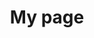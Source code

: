 ---
# Page title
title: My page

# Page type - we want a landing page (such as a homepage)
type: landing


# Your landing page sections - add as many different content blocks as you like
sections:
  # A section to display blog posts
  - block: collection
    id: section-1
    content:
      title: Section 1
      subtitle: All Posts
      text: Add any **markdown** formatted content here - text, images, videos, galleries - and even HTML code!
      
      # Display content from the `content/post/` folder
      filters:
        folders:
          - softskills
          - hardskills
        #recursive: true
      sort_by: 'Date'
      sort_ascending: false
      
    design:
      # Choose how many columns the section has. Valid values: '1' or '2'.
      columns: '1'
      # Choose your content listing view - here we use the `showcase` view
      view: compact
      # For the Showcase view, do you want to flip alternate rows?
      #flip_alt_rows: true
---